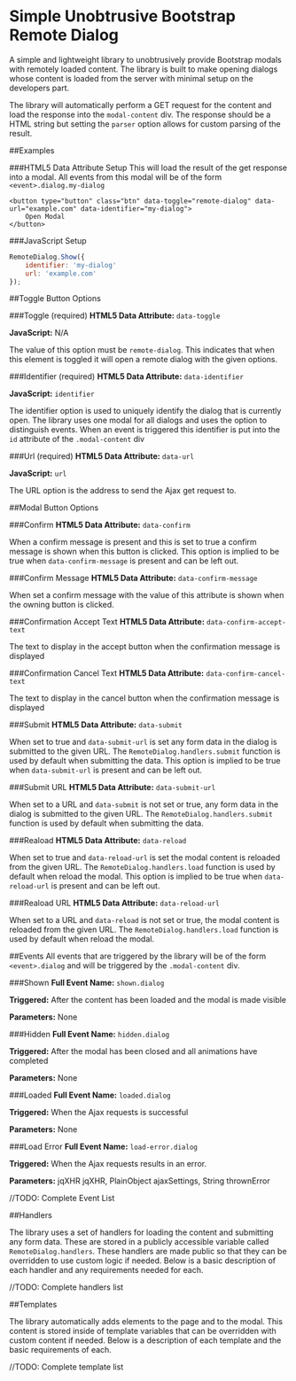 # Simple Unobtrusive Bootstrap Remote Dialog
A simple and lightweight library to unobtrusively provide Bootstrap modals with remotely loaded content. The library is built to make opening dialogs whose content is loaded from the server with minimal setup on the developers part.

The library will automatically perform a GET request for the content and load the response into the `modal-content` div. The response should be a HTML string but setting the `parser` option allows for custom parsing of the result.

##Examples

###HTML5 Data Attribute Setup
This will load the result of the get response into a modal. All events from this modal will be of the form `<event>.dialog.my-dialog`

```
<button type="button" class="btn" data-toggle="remote-dialog" data-url="example.com" data-identifier="my-dialog">
    Open Modal
</button>
```

###JavaScript Setup
```javascript
RemoteDialog.Show({
    identifier: 'my-dialog'
    url: 'example.com'
});
```

##Toggle Button Options

###Toggle (required)
**HTML5 Data Attribute:** `data-toggle`

**JavaScript:** N/A

The value of this option must be `remote-dialog`. This indicates that when this element is toggled it will open a remote dialog with the given options.

###Identifier (required)
**HTML5 Data Attribute:** `data-identifier`

**JavaScript:** `identifier`

The identifier option is used to uniquely identify the dialog that is currently open. The library uses one modal for all dialogs and uses the option to distinguish events. When an event is triggered this identifier is put into the `id` attribute of the `.modal-content` div

###Url (required)
**HTML5 Data Attribute:** `data-url`

**JavaScript:** `url`

The URL option is the address to send the Ajax get request to.

##Modal Button Options

###Confirm
**HTML5 Data Attribute:** `data-confirm`

When a confirm message is present and this is set to true a confirm message is shown when this button is clicked. This option is implied to be true when `data-confirm-message` is present and can be left out.

###Confirm Message
**HTML5 Data Attribute:** `data-confirm-message`

When set a confirm message with the value of this attribute is shown when the owning button is clicked.

###Confirmation Accept Text
**HTML5 Data Attribute:** `data-confirm-accept-text`

The text to display in the accept button when the confirmation message is displayed

###Confirmation Cancel Text
**HTML5 Data Attribute:** `data-confirm-cancel-text`

The text to display in the cancel button when the confirmation message is displayed

###Submit
**HTML5 Data Attribute:** `data-submit`

When set to true and `data-submit-url` is set any form data in the dialog is submitted to the given URL. The `RemoteDialog.handlers.submit` function is used by default when submitting the data. This option is implied to be true when `data-submit-url` is present and can be left out.

###Submit URL
**HTML5 Data Attribute:** `data-submit-url`

When set to a URL and `data-submit` is not set or true, any form data in the dialog is submitted to the given URL. The `RemoteDialog.handlers.submit` function is used by default when submitting the data.

###Reaload
**HTML5 Data Attribute:** `data-reload`

When set to true and `data-reload-url` is set the modal content is reloaded from the given URL. The `RemoteDialog.handlers.load` function is used by default when reload the modal. This option is implied to be true when `data-reload-url` is present and can be left out.

###Reaload URL
**HTML5 Data Attribute:** `data-reload-url`

When set to a URL and `data-reload` is not set or true, the modal content is reloaded from the given URL. The `RemoteDialog.handlers.load` function is used by default when reload the modal.

##Events
All events that are triggered by the library will be of the form `<event>.dialog` and will be triggered by the `.modal-content` div.

###Shown
**Full Event Name:** `shown.dialog`

**Triggered:** After the content has been loaded and the modal is made visible

**Parameters:** None

###Hidden
**Full Event Name:** `hidden.dialog`

**Triggered:** After the modal has been closed and all animations have completed

**Parameters:** None

###Loaded
**Full Event Name:** `loaded.dialog`

**Triggered:** When the Ajax requests is successful

**Parameters:** None

###Load Error
**Full Event Name:** `load-error.dialog`

**Triggered:** When the Ajax requests results in an error.

**Parameters:** jqXHR jqXHR, PlainObject ajaxSettings, String thrownError

//TODO: Complete Event List

##Handlers

The library uses a set of handlers for loading the content and submitting any form data. These are stored in a publicly accessible variable called `RemoteDialog.handlers`. These handlers are made public so that they can be overridden to use custom logic if needed. Below is a basic description of each handler and any requirements needed for each.

//TODO: Complete handlers list

##Templates

The library automatically adds elements to the page and to the modal. This content is stored inside of template variables that can be overridden with custom content if needed. Below is a description of each template and the basic requirements of each.

//TODO: Complete template list
